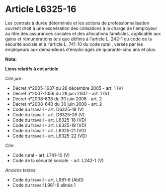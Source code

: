 # Article L6325-16

Les contrats à durée déterminée et les actions de professionnalisation ouvrent droit à une exonération des cotisations à la
charge de l'employeur au titre des assurances sociales et des allocations familiales, applicable aux gains et rémunérations
tels que définis à l'article L. 242-1 du code de la sécurité sociale et à l'article L. 741-10 du code rural , versés par les
employeurs aux demandeurs d'emploi âgés de quarante-cinq ans et plus.

**Nota:**



**Liens relatifs à cet article**

_Cité par_:

  - Décret n°2005-1637 du 26 décembre 2005 - art. 1 (V)
  - Décret n°2007-1056 du 28 juin 2007 - art. 1 (V)
  - Décret n°2008-638 du 30 juin 2008 - art. 2
  - Décret n°2008-640 du 30 juin 2008 - art. 2
  - Code du travail - art. D6325-19 (V)
  - Code du travail - art. D6325-26 (V)
  - Code du travail - art. L6325-18 (VD)
  - Code du travail - art. L6325-19 (VD)
  - Code du travail - art. L6325-21 (VD)
  - Code du travail - art. L6325-22 (VD)

_Cite_:

  - Code rural - art. L741-10 (V)
  - Code de la sécurité sociale. - art. L242-1 (V)

_Anciens textes_:

  - Code du travail - art. L981-6 (AbD)
  - Code du travail L981-6 alinéa 1
